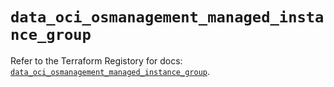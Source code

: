 # `data_oci_osmanagement_managed_instance_group`

Refer to the Terraform Registory for docs: [`data_oci_osmanagement_managed_instance_group`](https://registry.terraform.io/providers/oracle/oci/6.18.0/docs/data-sources/osmanagement_managed_instance_group).
